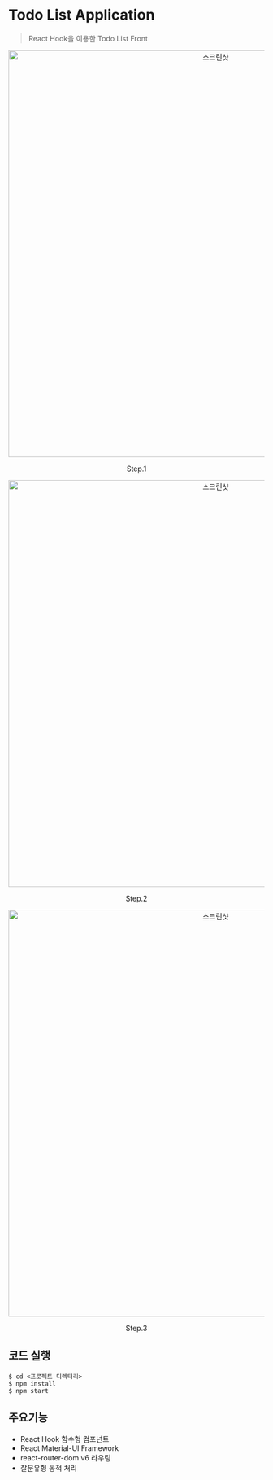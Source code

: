 # Todo List Application
> React Hook을 이용한 Todo List Front


<p align="center">
<img width="800" alt="스크린샷" src="https://user-images.githubusercontent.com/39370772/223424323-909198a8-2726-48c1-b7d0-75543a1b5fc5.png">
</p>
<p align="center"> Step.1 </p>
<p align="center">
<img width="800" alt="스크린샷" src="https://user-images.githubusercontent.com/39370772/223424465-4d75c6ea-4910-401d-9683-bd49f90fd6de.png">  
</p>
<p align="center"> Step.2 </p>
<p align="center">
<img width="800" alt="스크린샷" src="https://user-images.githubusercontent.com/39370772/223424656-927fc6a9-bad0-433f-863f-1c6640efc693.png">  
</p>
<p align="center"> Step.3 </p>


## 코드 실행

```
$ cd <프로젝트 디렉터리>
$ npm install
$ npm start
```

## 주요기능

<ul>
  <li> React Hook 함수형 컴포넌트 </li> 
  <li> React Material-UI Framework  </li>
  <li> react-router-dom v6 라우팅 </li>
  <li>  잘문유형 동적 처리 </li> 
</ul>
